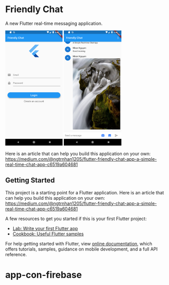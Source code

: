# Friendly Chat

A new Flutter real-time messaging application.

<img src="Login.png" width="36%"> <img src="Main.png" width="36%">

Here is an article that can help you build this application on your own: https://medium.com/@ngtrnhan1205/flutter-friendly-chat-app-a-simple-real-time-chat-app-c6519a604681

## Getting Started

This project is a starting point for a Flutter application. Here is an article that can help you build this application on your own: https://medium.com/@ngtrnhan1205/flutter-friendly-chat-app-a-simple-real-time-chat-app-c6519a604681

A few resources to get you started if this is your first Flutter project:

- [Lab: Write your first Flutter app](https://flutter.io/docs/get-started/codelab)
- [Cookbook: Useful Flutter samples](https://flutter.io/docs/cookbook)

For help getting started with Flutter, view 
[online documentation](https://flutter.io/docs), which offers tutorials, 
samples, guidance on mobile development, and a full API reference.
# app-con-firebase
